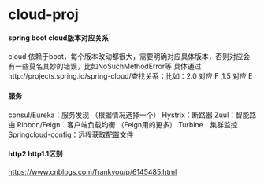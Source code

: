 # cloud-proj
#### spring boot cloud版本对应关系
cloud 依赖于boot，每个版本改动都很大，需要明确对应具体版本，否则对应会有一些莫名其妙的错误，比如NoSuchMethodError等
具体通过http://projects.spring.io/spring-cloud/查找关系；比如：2.0 对应 F ,1.5 对应 E

#### 服务 
consul/Eureka：服务发现 （根据情况选择一个） 
Hystrix：断路器 
Zuul：智能路由 
Ribbon/Feign：客户端负载均衡 （Feign用的更多） 
Turbine：集群监控 
Springcloud-config：远程获取配置文件

#### http2 http1.1区别
https://www.cnblogs.com/frankyou/p/6145485.html
